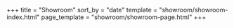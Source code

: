 +++
title = "Showroom"
sort_by = "date"
template = "showroom/showroom-index.html"
page_template = "showroom/showroom-page.html"
+++